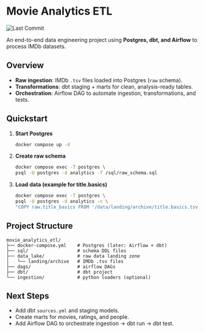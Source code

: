# Movie Analytics ETL

![Last Commit](https://img.shields.io/github/last-commit/dardenkyle/movie_analytics_etl)

An end-to-end data engineering project using **Postgres, dbt, and Airflow** to process IMDb datasets.

## Overview

- **Raw ingestion**: IMDb `.tsv` files loaded into Postgres (`raw` schema).
- **Transformations**: dbt staging + marts for clean, analysis-ready tables.
- **Orchestration**: Airflow DAG to automate ingestion, transformations, and tests.

## Quickstart

1. **Start Postgres**

   ```bash
   docker compose up -d
   ```

2. **Create raw schema**

   ```bash
   docker compose exec -T postgres \
   psql -U postgres -d analytics -f /sql/raw_schema.sql
   ```

3. **Load data (example for title.basics)**
   ```bash
   docker compose exec -T postgres \
   psql -U postgres -d analytics -c \
   "COPY raw.title_basics FROM '/data/landing/archive/title.basics.tsv' WITH (FORMAT text, DELIMITER E'\t', NULL '\N', HEADER true);"
   ```

## Project Structure

```
movie_analytics_etl/
├── docker-compose.yml    # Postgres (later: Airflow + dbt)
├── sql/                  # schema DDL files
├── data_lake/            # raw data landing zone
│   └── landing/archive   # IMDb .tsv files
├── dags/                 # airflow DAGs
├── dbt/                  # dbt project
└── ingestion/            # python loaders (optional)
```

## Next Steps

- Add dbt `sources.yml` and staging models.
- Create marts for movies, ratings, and people.
- Add Airflow DAG to orchestrate ingestion → dbt run → dbt test.
